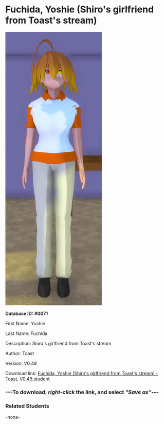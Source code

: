 # Fuchida, Yoshie (Shiro's girlfriend from Toast's stream)

<img src="../../Files/Images/Fuchida, Yoshie (Shiro's girlfriend from Toast's stream).png" title="Fuchida, Yoshie (Shiro's girlfriend from Toast's stream) - Toast, V0.49">

**Database ID: #0071**

First Name: Yoshie

Last Name: Fuchida

Description: Shiro's girlfriend from Toast's stream

Author: Toast

Version: V0.49

Download link: <a href="https://raw.githubusercontent.com/Arbiter1223/Daigaku-Gurashi-Custom-Students/master/Files/Student%20Files/Fuchida%2C%20Yoshie%20(Shiro's%20girlfriend%20from%20Toast's%20stream)%20-%20Toast%2C%20V0.49.student">Fuchida, Yoshie (Shiro's girlfriend from Toast's stream) - Toast, V0.49.student</a>

### ---**To download, _right-click_ the link, and select _"Save as"_**---

### Related Students

-none-
